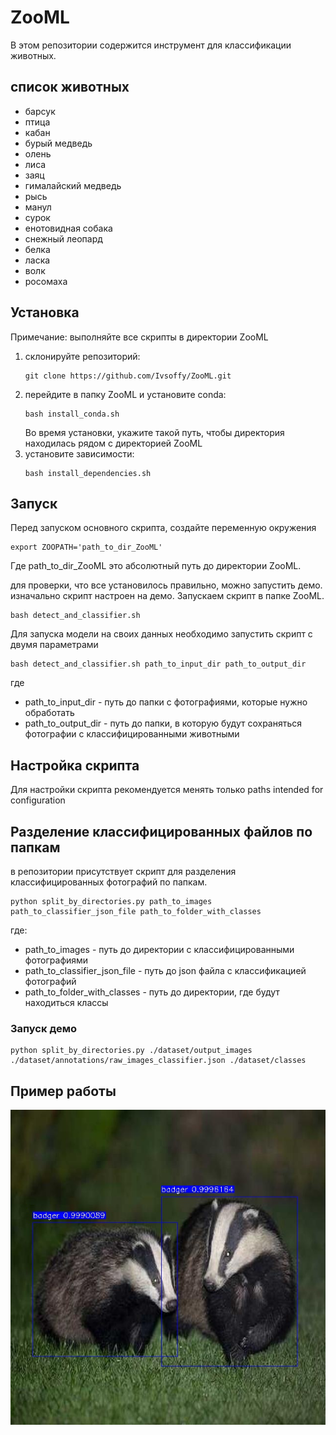 # ZooML

В этом репозитории содержится инструмент для классификации животных.

## список животных 
- барсук 
- птица 
- кабан 
- бурый медведь 
- олень 
- лиса 
- заяц 
- гималайский медведь
- рысь
- манул
- сурок
- енотовидная собака
- снежный леопард
- белка
- ласка
- волк
- росомаха

## Установка

Примечание: выполняйте все скрипты в директории ZooML

1. склонируйте репозиторий:
   ```
   git clone https://github.com/Ivsoffy/ZooML.git
   ```
2. перейдите в папку ZooML и установите conda:
   ```
   bash install_conda.sh
   ```
   Во время установки, укажите такой путь, чтобы директория находилась рядом с директорией ZooML
3. установите зависимости:
   ```
   bash install_dependencies.sh
   ```
## Запуск
Перед запуском основного скрипта, создайте переменную окружения
   ```
   export ZOOPATH='path_to_dir_ZooML'
   ```
Где path_to_dir_ZooML это абсолютный путь до директории ZooML.

для проверки, что все установилось правильно, можно запустить демо. изначально скрипт настроен на демо. Запускаем скрипт в папке ZooML.

   ```
   bash detect_and_classifier.sh
   ```
Для запуска модели на своих данных необходимо запустить скрипт с двумя параметрами
   ```
   bash detect_and_classifier.sh path_to_input_dir path_to_output_dir
   ```
где
- path_to_input_dir - путь до папки с фотографиями, которые нужно обработать
- path_to_output_dir - путь до папки, в которую будут сохраняться фотографии с классифицированными животными
## Настройка скрипта
Для настройки скрипта рекомендуется менять только paths intended for configuration
## Разделение классифицированных файлов по папкам
в репозитории присутствует скрипт для разделения классифицированных фотографий по папкам.
```
python split_by_directories.py path_to_images path_to_classifier_json_file path_to_folder_with_classes
```
где:
- path_to_images - путь до директории с классифицированными фотографиями
- path_to_classifier_json_file - путь до json файла с классификацией фотографий
- path_to_folder_with_classes - путь до директории, где будут находиться классы
### Запуск демо
```
python split_by_directories.py ./dataset/output_images ./dataset/annotations/raw_images_classifier.json ./dataset/classes
```
## Пример работы
![Classifier image](https://github.com/Ivsoffy/ZooML/blob/main/dataset/repos_img/demo.jpg)

